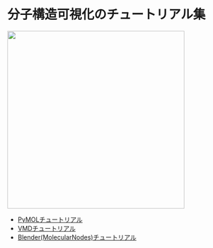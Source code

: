 # 分子構造可視化のチュートリアル集

<img src="images/pymol_acrb.png" width="400">

- [PyMOLチュートリアル](pymol.md)
- [VMDチュートリアル](vmd.md)
- [Blender(MolecularNodes)チュートリアル](blender.md)

